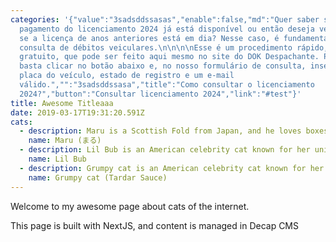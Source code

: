 ```yaml
---
categories: '{"value":"3sadsddssasas","enable":false,"md":"Quer saber se o
  pagamento do licenciamento 2024 já está disponível ou então deseja verificar
  se a licença de anos anteriores está em dia? Nesse caso, é fundamental fazer a
  consulta de débitos veiculares.\n\n\n\nEsse é um procedimento rápido, seguro e
  gratuito, que pode ser feito aqui mesmo no site do DOK Despachante. Para isso,
  basta clicar no botão abaixo e, no nosso formulário de consulta, inserir a
  placa do veículo, estado de registro e um e-mail
  válido.","":"3sadsddssasa","title":"Como consultar o licenciamento
  2024?","button":"Consultar licenciamento 2024","link":"#test"}'
title: Awesome Titleaaa
date: 2019-03-17T19:31:20.591Z
cats:
  - description: Maru is a Scottish Fold from Japan, and he loves boxes.
    name: Maru (まる)
  - description: Lil Bub is an American celebrity cat known for her unique appearance.
    name: Lil Bub
  - description: Grumpy cat is an American celebrity cat known for her grumpy appearance.
    name: Grumpy cat (Tardar Sauce)
---
```

Welcome to my awesome page about cats of the internet.

This page is built with NextJS, and content is managed in Decap CMS

